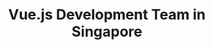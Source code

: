 ---
title: Vue.js Development Team in Singapore
permalink: /landings/vue-js-developer-singapore
technology: Vue.js
location: Singapore
---